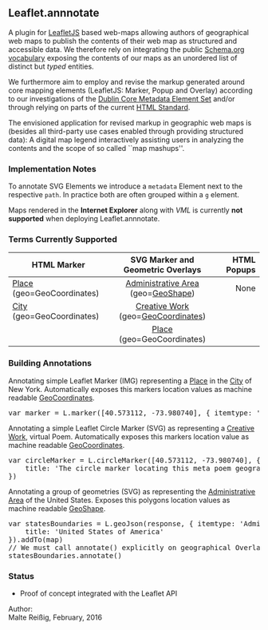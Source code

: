 
## Leaflet.annnotate

A plugin for [LeafletJS](http://github.com/Leaflet/Leaflet) based web-maps allowing authors of geographical web maps to publish the contents of their web map as structured and accessible data. We therefore rely on integrating the public [Schema.org vocabulary](http://schema.org) exposing the contents of our maps as an unordered list of distinct but _typed_ entities.

We furthermore aim to employ and revise the markup generated around core mapping elements (LeafletJS: Marker, Popup and Overlay) according to our investigations of the [Dublin Core Metadata Element Set](http://dublincore.org/documents/dcmi-terms/) and/or through relying on parts of the current [HTML Standard](https://html.spec.whatwg.org/multipage/semantics.html).

The envisioned application for revised markup in geographic web maps is (besides all third-party use cases enabled through providing structured data): A digital map legend interactively assisting users in analyzing the contents and the scope of so called ``map mashups''.

### Implementation Notes

To annotate SVG Elements we introduce a `metadata` Element next to the respective `path`. In practice both are often grouped within a `g` element.

Maps rendered in the **Internet Explorer** along with _VML_ is currently **not supported** when deploying Leaflet.annnotate.

### Terms Currently Supported

| HTML Marker   |      SVG Marker and Geometric Overlays      |  HTML Popups |
|----------|:-------------:|------:|
| [Place](http://schema.org/Place) (geo=GeoCoordinates) | [Administrative Area](http://schema.org/AdministrativeArea) (geo=[GeoShape](http://schema.org/GeoShape)) | None |
| [City](http://schema.org/City) (geo=GeoCoordinates)  | [Creative Work](http://schema.org/CreativeWork) (geo=[GeoCoordinates](http://schema.org/GeoCoordinates)) |      |
|                        | [Place](http://schema.org/Place) (geo=GeoCoordinates)	      |      |


### Building Annotations

Annotating simple Leaflet Marker (IMG) representing a [Place](http://schema.org/Place) in the [City](http://schema.org/City) of New York.
Automatically exposes this markers location values as machine readable [GeoCoordinates](http://schema.org/GeoCoordinates).
<pre>
var marker = L.marker([40.573112, -73.980740], { itemtype: 'Place', title: 'New York City'})
</pre>

Annotating a simple Leaflet Circle Marker (SVG) as representing a [Creative Work](http://schema.org/CreativeWork), virtual Poem.
Automatically exposes this markers location value as machine readable [GeoCoordinates](http://schema.org/GeoCoordinates).
<pre>
var circleMarker = L.circleMarker([40.573112, -73.980740], { itemtype: 'CreativeWork'
    title: 'The circle marker locating this meta poem geographically.'
})
</pre>

Annotating a group of geometries (SVG) as representing the [Administrative Area](http://schema.org/AdministrativeArea) of the United States.
Exposes this polygons location values as machine readable [GeoShape](http://schema.org/GeoShape).
<pre>
var statesBoundaries = L.geoJson(response, { itemtype: 'Administrative Area',
    title: 'United States of America'
}).addTo(map)
// We must call annotate() explicitly on geographical Overlays such as this GeoJSON Layer
statesBoundaries.annotate()
</pre>

### Status

 * Proof of concept integrated with the Leaflet API

Author:<br/>
Malte Reißig, February, 2016

